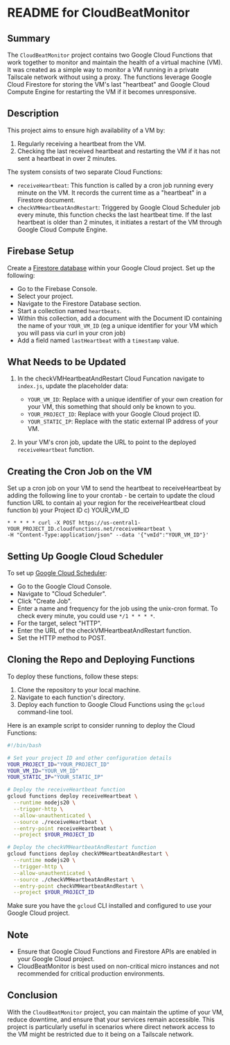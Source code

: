 # README for CloudBeatMonitor

## Summary
The `CloudBeatMonitor` project contains two Google Cloud Functions that work together to monitor and maintain the health of a virtual machine (VM). It was created as a simple way to monitor a VM running in a private Tailscale network without using a proxy. The functions leverage Google Cloud Firestore for storing the VM's last "heartbeat" and Google Cloud Compute Engine for restarting the VM if it becomes unresponsive.

## Description
This project aims to ensure high availability of a VM by:

1. Regularly receiving a heartbeat from the VM.
2. Checking the last received heartbeat and restarting the VM if it has not sent a heartbeat in over 2 minutes.

The system consists of two separate Cloud Functions:

- `receiveHeartbeat`: This function is called by a cron job running every minute on the VM. It records the current time as a "heartbeat" in a Firestore document.
- `checkVMHeartbeatAndRestart`: Triggered by Google Cloud Scheduler job every minute, this function checks the last heartbeat time. If the last heartbeat is older than 2 minutes, it initiates a restart of the VM through Google Cloud Compute Engine.

## Firebase Setup
Create a [Firestore database](https://console.cloud.google.com/firestore/databases) within your Google Cloud project. Set up the following:
- Go to the Firebase Console.
- Select your project.
- Navigate to the Firestore Database section.
- Start a collection named `heartbeats`.
- Within this collection, add a document with the Document ID containing the name of your `YOUR_VM_ID` (eg a unique identifier for your VM which you will pass via curl in your cron job)
- Add a field named `lastHeartbeat` with a `timestamp` value.

## What Needs to be Updated
1. In the checkVMHeartbeatAndRestart Cloud Funcation navigate to `index.js`, update the placeholder data:
   - `YOUR_VM_ID`: Replace with a unique identifier of your own creation for your VM, this something that should only be known to you.
   - `YOUR_PROJECT_ID`: Replace with your Google Cloud project ID.
   - `YOUR_STATIC_IP`: Replace with the static external IP address of your VM.

2. In your VM's cron job, update the URL to point to the deployed `receiveHeartbeat` function.

## Creating the Cron Job on the VM
Set up a cron job on your VM to send the heartbeat to receiveHeartbeat by adding the following line to your crontab - be certain to update the cloud function URL to contain a) your region for the receiveHeartbeat cloud function b) your Project ID c) YOUR_VM_ID

```
* * * * * curl -X POST https://us-central1-YOUR_PROJECT_ID.cloudfunctions.net/receiveHeartbeat \
-H "Content-Type:application/json" --data '{"vmId":"YOUR_VM_ID"}'
```

## Setting Up Google Cloud Scheduler
To set up [Google Cloud Scheduler](https://cloud.google.com/scheduler):
- Go to the Google Cloud Console.
- Navigate to "Cloud Scheduler".
- Click "Create Job".
- Enter a name and frequency for the job using the unix-cron format. To check every minute, you could use `*/1 * * * *`.
- For the target, select "HTTP".
- Enter the URL of the checkVMHeartbeatAndRestart function.
- Set the HTTP method to POST.

## Cloning the Repo and Deploying Functions
To deploy these functions, follow these steps:

1. Clone the repository to your local machine.
2. Navigate to each function's directory.
3. Deploy each function to Google Cloud Functions using the `gcloud` command-line tool.

Here is an example script to consider running to deploy the Cloud Functions:

```bash
#!/bin/bash

# Set your project ID and other configuration details
YOUR_PROJECT_ID="YOUR_PROJECT_ID"
YOUR_VM_ID="YOUR_VM_ID"
YOUR_STATIC_IP="YOUR_STATIC_IP"

# Deploy the receiveHeartbeat function
gcloud functions deploy receiveHeartbeat \
  --runtime nodejs20 \
  --trigger-http \
  --allow-unauthenticated \
  --source ./receiveHeartbeat \
  --entry-point receiveHeartbeat \
  --project $YOUR_PROJECT_ID

# Deploy the checkVMHeartbeatAndRestart function
gcloud functions deploy checkVMHeartbeatAndRestart \
  --runtime nodejs20 \
  --trigger-http \
  --allow-unauthenticated \
  --source ./checkVMHeartbeatAndRestart \
  --entry-point checkVMHeartbeatAndRestart \
  --project $YOUR_PROJECT_ID
```

Make sure you have the `gcloud` CLI installed and configured to use your Google Cloud project.

## Note
- Ensure that Google Cloud Functions and Firestore APIs are enabled in your Google Cloud project.
- CloudBeatMonitor is best used on non-critical micro instances and not recommended for critical production environments.

## Conclusion
With the `CloudBeatMonitor` project, you can maintain the uptime of your VM, reduce downtime, and ensure that your services remain accessible. This project is particularly useful in scenarios where direct network access to the VM might be restricted due to it being on a Tailscale network.
